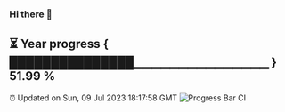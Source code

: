 ### Hi there 👋
⏳ Year progress { ███████████████▁▁▁▁▁▁▁▁▁▁▁▁▁▁▁ } 51.99 %
---
⏰ Updated on Sun, 09 Jul 2023 18:17:58 GMT
![Progress Bar CI](https://github.com/liununu/liununu/workflows/Progress%20Bar%20CI/badge.svg)
